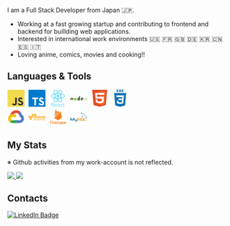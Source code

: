 I am a Full Stack Developer from Japan :jp:.
- Working at a fast growing startup and contributing to frontend and backend for buillding web applications.
- Interested in international work environments :us: :fr: :uk: :de: :kr: :cn: :es: :it:
- Loving anime, comics, movies and cooking!!

## Languages & Tools
  <img src="https://github.com/devicons/devicon/blob/master/icons/javascript/javascript-original.svg" title="JavaScript" alt="JavaScript" width="40" height="40"/>&nbsp;
  <img src="https://github.com/devicons/devicon/blob/master/icons/typescript/typescript-original.svg" title="TypeScript" alt="TypeScript" width="40" height="40"/>&nbsp;
  <img src="https://github.com/devicons/devicon/blob/master/icons/react/react-original-wordmark.svg" title="React" alt="React" width="40" height="40"/>&nbsp;
  <img src="https://github.com/devicons/devicon/blob/master/icons/nodejs/nodejs-original-wordmark.svg" title="NodeJS" alt="NodeJS" width="40" height="40"/>&nbsp;
  <img src="https://github.com/devicons/devicon/blob/master/icons/html5/html5-original.svg" title="HTML5" alt="HTML" width="40" height="40"/>&nbsp;
  <img src="https://github.com/devicons/devicon/blob/master/icons/css3/css3-plain-wordmark.svg"  title="CSS3" alt="CSS" width="40" height="40"/>&nbsp;
  <br/>
  <img src="https://github.com/devicons/devicon/blob/master/icons/googlecloud/googlecloud-original.svg" title="GCP" alt="GCP" width="40" height="40"/>&nbsp;
  <img src="https://github.com/devicons/devicon/blob/master/icons/amazonwebservices/amazonwebservices-plain-wordmark.svg" title="AWS" alt="AWS" width="40" height="40"/>&nbsp;
  <img src="https://github.com/devicons/devicon/blob/master/icons/firebase/firebase-plain-wordmark.svg" title="Firebase" alt="Firebase" width="40" height="40"/>&nbsp;
  <img src="https://github.com/devicons/devicon/blob/master/icons/mysql/mysql-original-wordmark.svg" title="MySQL"  alt="MySQL" width="40" height="40"/>&nbsp;

## My Stats
※ Github activities from my work-account is not reflected.

<div>
  <a href="https://github.com/anuraghazra/github-readme-stats">
    <img height="200" src="https://github-readme-stats.vercel.app/api/top-langs/?username=PyTommy&theme=radical&hide=css&layout=compact&langs_count=6" />
  </a>
  <a href="https://git.io/streak-stats">
    <img height="200" src="http://github-readme-streak-stats.herokuapp.com?user=PyTommy&theme=dracula&date_format=M%20j%5B%2C%20Y%5D" />
  </a>
</div>

## Contacts
<a href="https://www.linkedin.com/in/hiroki-tominaga-b5404515b">
  <img src="https://img.shields.io/badge/LinkedIn-blue?style=for-the-badge&logo=linkedin&logoColor=white" alt="LinkedIn Badge"/>
</a>

